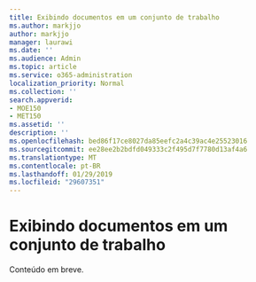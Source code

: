 ```yaml
---
title: Exibindo documentos em um conjunto de trabalho
ms.author: markjjo
author: markjjo
manager: laurawi
ms.date: ''
ms.audience: Admin
ms.topic: article
ms.service: o365-administration
localization_priority: Normal
ms.collection: ''
search.appverid:
- MOE150
- MET150
ms.assetid: ''
description: ''
ms.openlocfilehash: bed86f17ce8027da85eefc2a4c39ac4e25523016
ms.sourcegitcommit: ee28ee2b2bdfd049333c2f495d7f7780d13af4a6
ms.translationtype: MT
ms.contentlocale: pt-BR
ms.lasthandoff: 01/29/2019
ms.locfileid: "29607351"
---
```

# <a name="viewing-documents-in-a-working-set"></a>Exibindo documentos em um conjunto de trabalho

Conteúdo em breve.